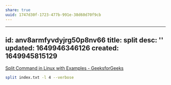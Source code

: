 ```yaml
---
share: true
uuid: 1747d30f-1723-477b-991e-38d60d70f9cb
---
```

---
id: anv8armfyvdyjrg50p8nv66
title: split
desc: ''
updated: 1649946346126
created: 1649945815129
---

[Split Command in Linux with Examples - GeeksforGeeks](https://www.geeksforgeeks.org/split-command-in-linux-with-examples/)


``` bash
split index.txt -l 4 --verbose
```
